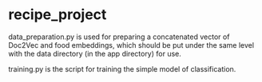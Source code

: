 # recipe_project
data_preparation.py is used for preparing a concatenated vector of Doc2Vec and food embeddings, which should be put under the same level with the data directory (in the app directory) for use.

training.py is the script for training the simple model of classification.
